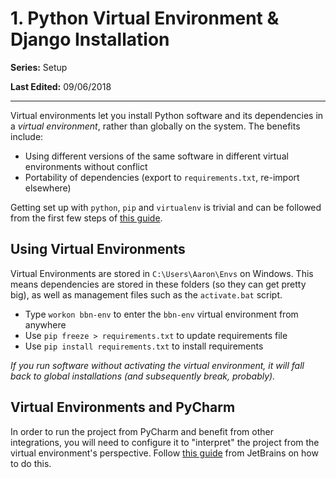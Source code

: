 # 1. Python Virtual Environment & Django Installation

**Series:** Setup

**Last Edited:** 09/06/2018

---
Virtual environments let you install Python software and its dependencies in a _virtual environment_, rather than globally on the system. The benefits include:

- Using different versions of the same software in different virtual environments without conflict
- Portability of dependencies (export to `requirements.txt`, re-import elsewhere)

Getting set up with `python`, `pip` and `virtualenv` is trivial and can be followed from the first few steps of [this guide](http://timmyreilly.azurewebsites.net/python-pip-virtualenv-installation-on-windows/).

## Using Virtual Environments
Virtual Environments are stored in `C:\Users\Aaron\Envs` on Windows. This means dependencies are stored in these folders (so they can get pretty big), as well as management files such as the `activate.bat` script.

- Type `workon bbn-env` to enter the `bbn-env` virtual environment from anywhere
- Use `pip freeze > requirements.txt` to update requirements file
- Use `pip install requirements.txt` to install requirements

*If you run software without activating the virtual environment, it will fall back to global installations (and subsequently break, probably).*

## Virtual Environments and PyCharm
In order to run the project from PyCharm and benefit from other integrations, you will need to configure it to "interpret" the project from the virtual environment's perspective. Follow [this guide](https://www.jetbrains.com/help/pycharm-edu/project-interpreter.html) from JetBrains on how to do this.

